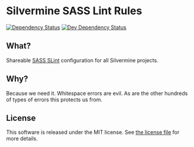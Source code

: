 # Silvermine SASS Lint Rules

[![Dependency Status](https://david-dm.org/silvermine/eslint-config-silvermine.svg)](https://david-dm.org/silvermine/eslint-config-silvermine)
[![Dev Dependency Status](https://david-dm.org/silvermine/eslint-config-silvermine/dev-status.svg)](https://david-dm.org/silvermine/eslint-config-silvermine#info=devDependencies&view=table)


## What?

Shareable [SASS SLint](https://github.com/sasstools/sass-lint) configuration for all Silvermine projects.


## Why?

Because we need it. Whitespace errors are evil. As are the other hundreds of
types of errors this protects us from.


## License

This software is released under the MIT license. See [the license
file](LICENSE) for more details.
